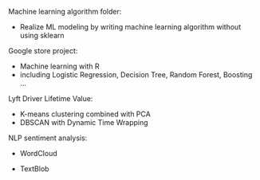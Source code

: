 Machine learning algorithm folder:

* Realize ML modeling by writing machine learning algorithm without using sklearn

Google store project:

* Machine learning with R
* including Logistic Regression, Decision Tree, Random Forest, Boosting ...

Lyft Driver Lifetime Value:

* K-means clustering combined with PCA
* DBSCAN with Dynamic Time Wrapping

NLP sentiment analysis:

* WordCloud 

* TextBlob

  